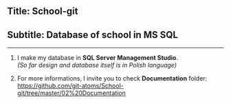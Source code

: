 ## Title: School-git
## Subtitle: Database of school in MS SQL

---


1. I make my database in **SQL Server Management Studio**.<br>
*(So far design and database itself is in Polish language)*



2. For more informations, I invite you to check **Documentation** folder:<br>
<https://github.com/git-atoms/School-git/tree/master/02%20Documentation>
